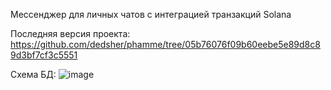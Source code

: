 Мессенджер для личных чатов с интеграцией транзакций Solana

Последняя версия проекта:
https://github.com/dedsher/phamme/tree/05b76076f09b60eebe5e89d8c89d3bf7cf3c5551

Схема БД:
![image](https://github.com/user-attachments/assets/65442637-4834-47ae-8a41-f2f33bb5b0e7)

